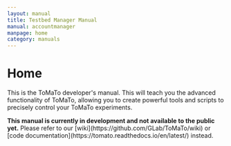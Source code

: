 ```yaml
---
layout: manual
title: Testbed Manager Manual
manual: accountmanager
manpage: home
category: manuals
---
```


# Home

This is the ToMaTo developer's manual. This will teach you the advanced functionality of ToMaTo, allowing you to create powerful tools and scripts to precisely control your ToMaTo experiments.

<div class="alert alert-danger"><strong>This manual is currently in development and not available to the public yet.</strong> Please refer to our [wiki](https://github.com/GLab/ToMaTo/wiki) or [code documentation](https://tomato.readthedocs.io/en/latest/) instead.</div>
